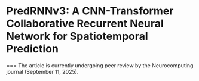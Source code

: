 # PredRNNv3: A CNN-Transformer Collaborative Recurrent Neural Network for Spatiotemporal Prediction
===
The article is currently undergoing peer review by the Neurocomputing journal (September 11, 2025).
